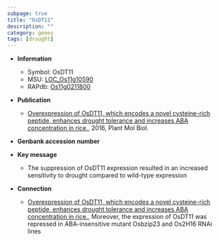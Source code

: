 ```yaml
---
subpage: true
title: "OsDT11"
description: ""
category: genes
tags: [drought]
---
```


* **Information**  
    + Symbol: OsDT11  
    + MSU: [LOC_Os11g10590](http://rice.plantbiology.msu.edu/cgi-bin/ORF_infopage.cgi?orf=LOC_Os11g10590)  
    + RAPdb: [Os11g0211800](http://rapdb.dna.affrc.go.jp/viewer/gbrowse_details/irgsp1?name=Os11g0211800)  

* **Publication**  
    + [Overexpression of OsDT11, which encodes a novel cysteine-rich peptide, enhances drought tolerance and increases ABA concentration in rice.](http://www.ncbi.nlm.nih.gov/pubmed?term=Overexpression+of+OsDT11,+which+encodes+a+novel+cysteine-rich+peptide,+enhances+drought+tolerance+and+increases+ABA+concentration+in+rice.%5BTitle%5D), 2016, Plant Mol Biol.

* **Genbank accession number**  

* **Key message**  
    + The suppression of OsDT11 expression resulted in an increased sensitivity to drought compared to wild-type expression

* **Connection**  
    + [Overexpression of OsDT11, which encodes a novel cysteine-rich peptide, enhances drought tolerance and increases ABA concentration in rice.](http://www.ncbi.nlm.nih.gov/pubmed?term=Overexpression+of+OsDT11,+which+encodes+a+novel+cysteine-rich+peptide,+enhances+drought+tolerance+and+increases+ABA+concentration+in+rice.%5BTitle%5D), Moreover, the expression of OsDT11 was repressed in ABA-insensitive mutant Osbzip23 and Os2H16 RNAi lines



